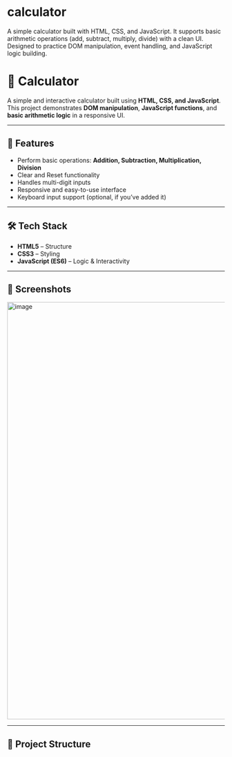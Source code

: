 # calculator
A simple calculator built with HTML, CSS, and JavaScript. It supports basic arithmetic operations (add, subtract, multiply, divide) with a clean UI. Designed to practice DOM manipulation, event handling, and JavaScript logic building.
# 🧮 Calculator

A simple and interactive calculator built using **HTML, CSS, and JavaScript**.  
This project demonstrates **DOM manipulation**, **JavaScript functions**, and **basic arithmetic logic** in a responsive UI.

---

## 🚀 Features
- Perform basic operations: **Addition, Subtraction, Multiplication, Division**
- Clear and Reset functionality
- Handles multi-digit inputs
- Responsive and easy-to-use interface
- Keyboard input support (optional, if you’ve added it)

---

## 🛠️ Tech Stack
- **HTML5** – Structure
- **CSS3** – Styling
- **JavaScript (ES6)** – Logic & Interactivity

---

## 📸 Screenshots
<img width="1919" height="964" alt="image" src="https://github.com/user-attachments/assets/c2ede369-12da-4868-89b4-ed22377e3816" />


---

## 📂 Project Structure
